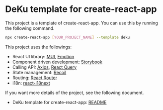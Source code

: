 # DeKu template for create-react-app

This project is a template of create-react-app. You can use this by running the following command.

```bash
npx create-react-app [YOUR_PROJECT_NAME] --template deku
```

This project uses the followings:

- React UI library: [MUI](https://mui.com/), [Emotion](https://emotion.sh/)
- Component driven development: [Storybook](https://storybook.js.org/)
- Calling API: [Axios](https://axios-http.com/), [React Query](https://tanstack.com/query/v4/)
- State management: [Recoil](https://recoiljs.org/)
- Routing: [React Router](https://reactrouter.com/)
- i18n: [react-i18next](https://github.com/i18next/react-i18next)

If you want more details of the project, see the following document.

- DeKu template for create-react-app: [README](./template/README.md)
